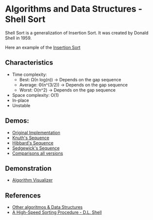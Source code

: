 # Algorithms and Data Structures - Shell Sort

Shell Sort is a generalization of Insertion Sort. It was created by Donald Shell in 1959.

Here an example of the [Insertion Sort](https://github.com/NelsonBN/algorithms-data-structures-insertion-sort)


## Characteristics
- Time complexity:
    - Best: Ω(n log(n)) -> Depends on the gap sequence
    - Average: Θ(n^(3/2)) -> Depends on the gap sequence
    - Worst: O(n^2) -> Depends on the gap sequence
- Space complexity: O(1)
- In-place
- Unstable


## Demos:
- [Original Implementation](./src/basic.py)
- [Knuth's Sequence](./src/knuth.py)
- [Hibbard's Sequence](./src/hibbard.py)
- [Sedgewick's Sequence](./src/sedgewick.py)
- [Comparisons all versions](./src/comparisons.py)


## Demonstration
- [Algorithm Visualizer](https://algorithm-visualizer.org/brute-force/shellsort)


## References
- [Other algoritmos & Data Structures](https://github.com/NelsonBN/algorithms-data-structures)
- [A High-Speed Sorting Procedure - D.L. Shell](https://dl.acm.org/doi/pdf/10.1145/368370.368387)
